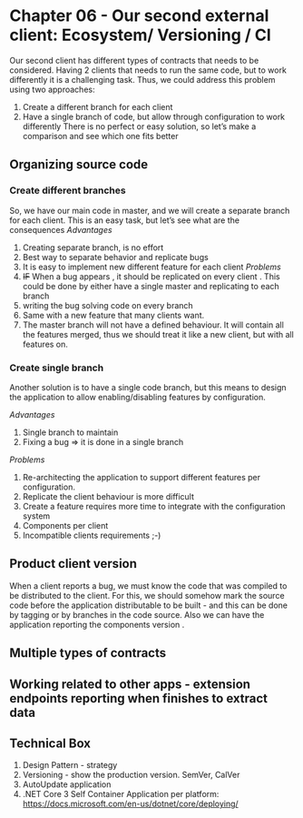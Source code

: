# Chapter 06 - Our second external client: Ecosystem/ Versioning / CI 

Our second client has different types of contracts that needs to be considered. Having 2 clients that needs to run the same code, but to work differently it is a challenging task. Thus, we could address this problem using two approaches:
1. Create a different branch for each client
2. Have a single branch of code, but allow through configuration to work differently
There is no perfect or easy solution, so let’s make a comparison and see which one fits better
## Organizing source code
### Create different branches
So, we have our main code in master, and we will create a separate branch for each client. This is an easy task, but let’s see what are the consequences
*Advantages*
1. Creating separate branch, is no effort
1. Best way to separate behavior and replicate bugs
1. It is easy to implement new different feature for each client
*Problems*
1. ~~IF~~  When a bug appears , it should be replicated on every client . This could be done by either 
have a single master and replicating to each branch
1. writing the bug solving code on every branch
1. Same with a new feature that many clients want.
1. The master branch will not have a defined behaviour. It will contain all the features merged, thus we should treat it like a new client, but with all features on.
### Create single branch
Another solution is to have a single code branch, but this means to design the application to allow enabling/disabling features by configuration.

*Advantages*
1. Single branch to maintain
1. Fixing a bug => it is done in a single branch

*Problems*
1. Re-architecting the application to support different features per configuration.
1. Replicate the client behaviour is more difficult
1. Create a feature requires more time to integrate with the configuration system
1. Components per client
1. Incompatible clients requirements ;-)


## Product client version
When a client reports a bug, we must know the code that was compiled to be distributed to the client. For this, we should somehow mark the source code before the application distributable to be built  - and this can be done by tagging or by branches in the code source.
Also  we can have the application reporting the components version .

## Multiple types of contracts

## Working related to other apps - extension endpoints reporting when finishes to extract data


## Technical Box

1.	Design Pattern - strategy
2.  Versioning - show the production version. SemVer, CalVer
3.  AutoUpdate application
4.  .NET Core 3 Self Container Application per platform: https://docs.microsoft.com/en-us/dotnet/core/deploying/
